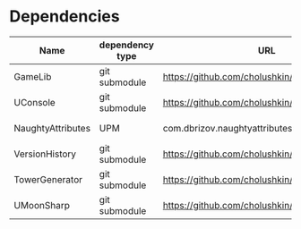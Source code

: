 # Dependencies

| Name  | dependency type | URL | Descritpion |
| ----- | --------------- | --- | ----------- |
| GameLib | git submodule | https://github.com/cholushkin/gamelib.git | GameLib generic utilities/libraries/helpers 
| UConsole | git submodule | https://github.com/cholushkin/uconsole.git | Ingame console + lua |
| NaughtyAttributes | UPM | com.dbrizov.naughtyattributes | Some useful inspector attributes |
| VersionHistory | git submodule | https://github.com/cholushkin/VersionHistory.git | Version history library |
| TowerGenerator | git submodule | https://github.com/cholushkin/towergenerator.git | Tower generator library |
| UMoonSharp | git submodule | https://github.com/cholushkin/umoonsharp.git | Unity lua support |
